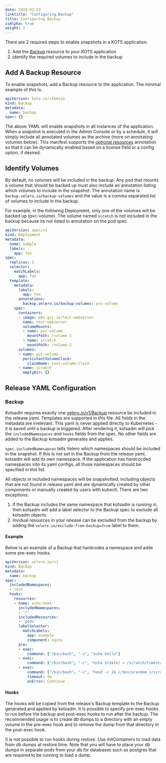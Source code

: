 ```yaml
---
date: 2019-01-23
linktitle: "Configuring Backup"
title: Configuring Backup
isAlpha: true
weight: 2
---
```


There are 2 required steps to enable snapshots in a KOTS application:
1. Add the [Backup](/reference/v1beta1/backup) resource to your KOTS application
1. Identify the required volumes to include in the backup

## Add A Backup Resource

To enable snapshots, add a Backup resource to the application. The minimal example of this is:

```yaml
apiVersion: kots.io/v1beta1
kind: Backup
metadata:
  name: backup
spec: {}
```

The above YAML will enable snapshots in all instances of the application. When a snapshot is executed in the Admin Console or by a schedule, it will simply include all annotated volumes as the archive (more on annotating volumes below). This manifest supports the [optional resources](/vendor/packaging/optional-resources/) annotation so that it can be dynamically enabled based on a license field or a config option, if desired.

## Identify Volumes

By default, no volumes will be included in the backup. Any pod that mounts a volume that should be backed up must also include an annotation listing which volumes to include in the snapshot. The annotation name is `backup.velero.io/backup-volumes` and the value is a comma separated list of volumes to include in the backup.

For example, in the following Deployment, only one of the volumes will be backed up (pvc-volume). The volume named `scratch` is not included in the backup because its not listed in annotation on the pod spec.

```yaml
apiVersion: apps/v1
kind: Deployment
metadata:
  name: sample
  labels:
    app: foo
spec:
  replicas: 1
  selector:
    matchLabels:
      app: foo
  template:
    metadata:
      labels:
        app: foo
      annotations:
        backup.velero.io/backup-volumes: pvc-volume
    spec:
      containers:
      - image: k8s.gcr.io/test-webserver
        name: test-webserver
        volumeMounts:
        - name: pvc-volume
          mountPath: /volume-1
        - name: scratch
          mountPath: /volume-2
      volumes:
      - name: pvc-volume
        persistentVolumeClaim:
          claimName: test-volume-claim
      - name: scratch
        emptyDir: {}
```


## Release YAML Configuration

### Backup

Kotsadm requires exactly one [velero.io/v1/Backup](https://velero.io/docs/v1.2.0/api-types/backup/) resource be included in the release yaml.
Templates are supported in this file.
All fields in the metadata are irrelevant.
This yaml is never applied directly to Kubernetes - it is saved until a backup is triggered.
After rendering it, kotsadm will pick the `includedNamespaces` and `hooks` fields from the spec.
No other fields are added to the Backup kotsadm generates and applies.

`spec.includedNamesapces` tells Velero which namespaces should be included in the snapshot.
If this is not set in the Backup from the release yaml, kotsadm will add its own namespace.
If the application has hardcocded namespaces into its yaml configs, all those namespaces should be specified in this list.

All objects in included namespaces will be snapshotted, including objects that are not found in release yaml and are dynamically created by other components or manually created by users with kubectl.
There are two exceptions:

1. If the Backup includes the same namespace that kotsadm is running in, then kotsadm will add a label selector to the Backup spec to exclude all kotsadm objects.
2. Invidual resources in your release can be excluded from the backup by adding the `velero.io/exclude-from-backup=true` label to them.

#### Example

Below is an example of a Backup that hardcodes a namespace and adds some pre-exec hooks.

```yaml
apiVersion: velero.io/v1
kind: Backup
metadata:
  name: backup
spec:
  includedNamespaces:
  - test
  hooks:
    resources:
    - name: echo-hook
      includedNamespaces:
      - '*'
      includedResources:
      - 'pods'
      labelSelector:
        matchLabels:
          app: example
          component: nginx
      pre:
      - exec:
          command: ["/bin/bash", "-c", "echo hello"]
      - exec:
          command: ["/bin/bash", "-c", "echo $(date) > /scratch/timestamp"]
      - exec:
          command: ["/bin/bash", "-c", "head -c 1G </dev/urandom >/scratch/data"]
          timeout: 3m
          onError: Continue
```

#### Hooks

The hooks will be copied from the release's Backup template to the Backup generated and applied by kotsadm.
It is possible to specify pre-exec hooks to run before the backup and post-exec hooks to run after the backup.
The recommended usage is to create db dumps to a directory with an empty volume in the pre-exec hook and to remove the dump from that directory in the post-exec hook.

It is not possible to run hooks during restore.
Use initContainers to load data from db dumps at restore time.
Note that you will have to place your db dumps in separate pods from your db for databases such as postgres that are required to be running to load a dump.
